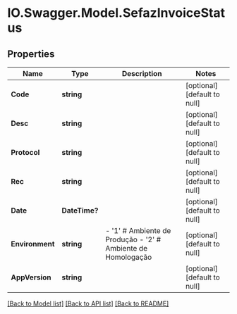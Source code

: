 # IO.Swagger.Model.SefazInvoiceStatus
## Properties

Name | Type | Description | Notes
------------ | ------------- | ------------- | -------------
**Code** | **string** |  | [optional] [default to null]
**Desc** | **string** |  | [optional] [default to null]
**Protocol** | **string** |  | [optional] [default to null]
**Rec** | **string** |  | [optional] [default to null]
**Date** | **DateTime?** |  | [optional] [default to null]
**Environment** | **string** | - &#39;1&#39; # Ambiente de Produção - &#39;2&#39; # Ambiente de Homologação  | [optional] [default to null]
**AppVersion** | **string** |  | [optional] [default to null]

[[Back to Model list]](../README.md#documentation-for-models) [[Back to API list]](../README.md#documentation-for-api-endpoints) [[Back to README]](../README.md)

